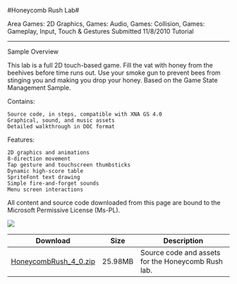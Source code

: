 #Honeycomb Rush Lab#

Area
Games: 2D Graphics, Games: Audio, Games: Collision, Games: Gameplay, Input, Touch & Gestures
Submitted
11/8/2010
Tutorial

---

Sample Overview

This lab is a full 2D touch-based game. Fill the vat with honey from the beehives before time runs out. Use your smoke gun to prevent bees from stinging you and making you drop your honey. Based on the Game State Management Sample.

Contains:

    Source code, in steps, compatible with XNA GS 4.0
    Graphical, sound, and music assets
    Detailed walkthrough in DOC format

Features:

    2D graphics and animations
    8-direction movement
    Tap gesture and touchscreen thumbsticks
    Dynamic high-score table 
    SpriteFont text drawing
    Simple fire-and-forget sounds
    Menu screen interactions


All content and source code downloaded from this page are bound to the Microsoft Permissive License (Ms-PL).

![](https://github.com/kniEngine/XNAGameStudio/blob/main/Images/honeycomb_rush.png)	

 
Download | Size | Description
---|---|---|
[HoneycombRush_4_0.zip](https://github.com/kniEngine/XNAGameStudio/blob/main/Samples/HoneycombRush_4_0.zip?raw=true) | 25.98MB | Source code and assets for the Honeycomb Rush lab.